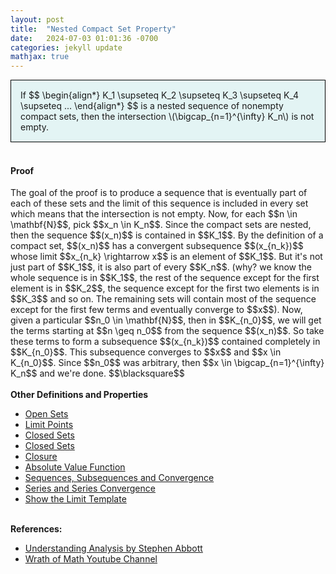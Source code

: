 ```yaml
---
layout: post
title:  "Nested Compact Set Property"
date:   2024-07-03 01:01:36 -0700
categories: jekyll update
mathjax: true
---
```

<div style="background-color: #E3F4F4; padding: 15px 15px 15px 15px; border:1px solid black;">
  If
  $$
  \begin{align*}
  K_1 \supseteq K_2 \supseteq K_3 \supseteq K_4 \supseteq ...
  \end{align*}
  $$
  is a nested sequence of nonempty compact sets, then the intersection \(\bigcap_{n=1}^{\infty} K_n\) is not empty.
</div>
<br>
<!------------------------------------------------------------------------------------>
<h4><b>Proof</b></h4>
The goal of the proof is to produce a sequence that is eventually part of each of these sets and the limit of this sequence is included in every set which means that the intersection is not empty. Now, for each $$n \in \mathbf{N}$$, pick $$x_n \in K_n$$. Since the compact sets are nested, then the sequence $$(x_n)$$ is contained in $$K_1$$. By the definition of a compact set, $$(x_n)$$ has a convergent subsequence $$(x_{n_k})$$ whose limit $$x_{n_k} \rightarrow x$$ is an element of $$K_1$$. But it's not just part of $$K_1$$, it is also part of every $$K_n$$. (why? we know the whole sequence is in $$K_1$$, the rest of the sequence except for the first element is in $$K_2$$, the sequence except for the first two elements is in $$K_3$$ and so on. The remaining sets will contain most of the sequence except for the first few terms and eventually converge to $$x$$). Now, given a particular $$n_0 \in \mathbf{N}$$, then in $$K_{n_0}$$, we will get the terms starting at $$n \geq n_0$$ from the sequence $$(x_n)$$. So take these terms to form a subsequence $$(x_{n_k})$$ contained completely in $$K_{n_0}$$. This subsequence converges to $$x$$ and $$x \in K_{n_0}$$. Since $$n_0$$ was arbitrary, then $$x \in \bigcap_{n=1}^{\infty} K_n$$ and we're done. $$\blacksquare$$
<br>
<br>
<!------------------------------------------------------------------------------------>
<b>Other Definitions and Properties</b>
<ul>
<li><a href="https://strncat.github.io/jekyll/update/2024/06/22/analysis-sets-open.html">Open Sets</a></li>
<li><a href="https://strncat.github.io/jekyll/update/2024/06/24/analysis-sets-limit-points.html">Limit Points</a></li>
<li><a href="https://strncat.github.io/jekyll/update/2024/06/25/analysis-sets-closed.html">Closed Sets</a></li>
<li><a href="https://strncat.github.io/jekyll/update/2024/07/01/analysis-sets-compact.html">Closed Sets</a></li>
<li><a href="https://strncat.github.io/jekyll/update/2024/06/28/analysis-sets-closure.html">Closure</a></li>
<li><a href="https://strncat.github.io/jekyll/update/2024/05/26/analysis-absolute-value-properties.html">Absolute Value Function</a></li>
<li><a href="https://strncat.github.io/jekyll/update/2024/05/21/analysis-seq-definitions.html">Sequences, Subsequences and Convergence</a></li>
<li><a href="https://strncat.github.io/jekyll/update/2024/06/10/analysis-series-definitions.html">Series and Series Convergence</a></li>
<li><a href="https://strncat.github.io/jekyll/update/2024/05/12/analysis-seq-limit-template.html">Show the Limit Template</a></li>
</ul>
<br>
<!------------------------------------------------------------------------------------>
<b>References:</b>
<ul>
<li><a href="https://www.amazon.com/Understanding-Analysis-Undergraduate-Texts-Mathematics/dp/1493927116">Understanding Analysis by Stephen Abbott</a></li>
<li><a href="https://www.amazon.com/Understanding-Analysis-Undergraduate-Texts-Mathematics/dp/1493927116">Wrath of Math Youtube Channel</a></li>
</ul>
